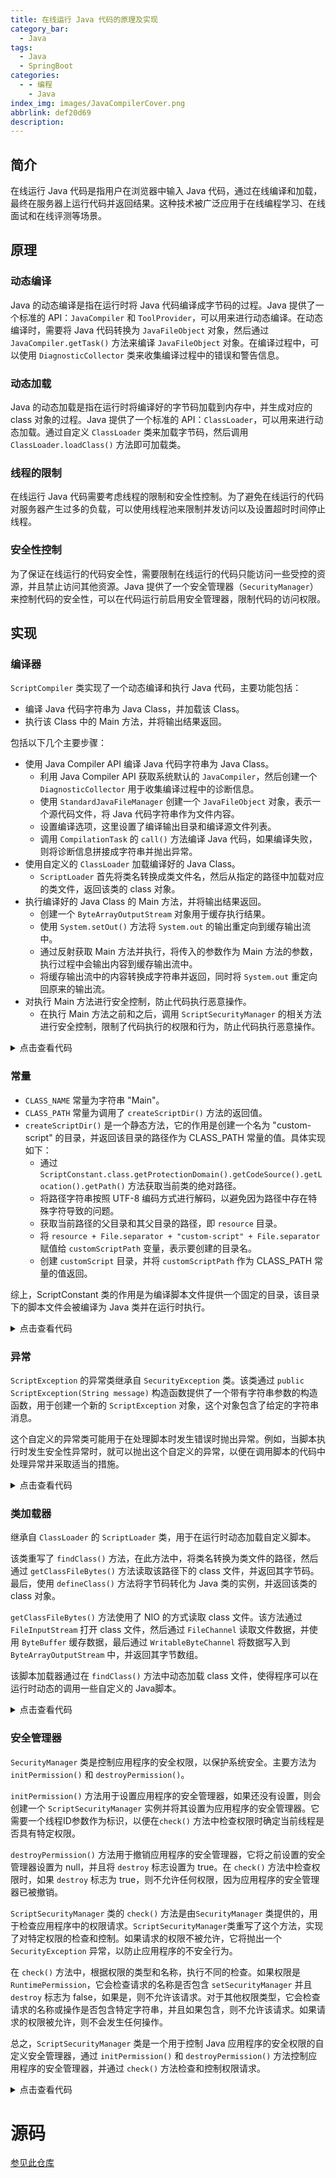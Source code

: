 ```yaml
---
title: 在线运行 Java 代码的原理及实现
category_bar:
  - Java
tags:
  - Java
  - SpringBoot
categories:
  - - 编程
    - Java
index_img: images/JavaCompilerCover.png
abbrlink: def20d69
description:
---
```

## 简介

在线运行 Java 代码是指用户在浏览器中输入 Java 代码，通过在线编译和加载，最终在服务器上运行代码并返回结果。这种技术被广泛应用于在线编程学习、在线面试和在线评测等场景。

##  原理

### 动态编译

Java 的动态编译是指在运行时将 Java 代码编译成字节码的过程。Java 提供了一个标准的 API：`JavaCompiler` 和 `ToolProvider`，可以用来进行动态编译。在动态编译时，需要将 Java 代码转换为 `JavaFileObject` 对象，然后通过 `JavaCompiler.getTask()` 方法来编译 `JavaFileObject` 对象。在编译过程中，可以使用 `DiagnosticCollector` 类来收集编译过程中的错误和警告信息。

### 动态加载

Java 的动态加载是指在运行时将编译好的字节码加载到内存中，并生成对应的 class 对象的过程。Java 提供了一个标准的 API：`ClassLoader`，可以用来进行动态加载。通过自定义 `ClassLoader` 类来加载字节码，然后调用 `ClassLoader.loadClass()` 方法即可加载类。

### 线程的限制

在线运行 Java 代码需要考虑线程的限制和安全性控制。为了避免在线运行的代码对服务器产生过多的负载，可以使用线程池来限制并发访问以及设置超时时间停止线程。

### 安全性控制

为了保证在线运行的代码安全性，需要限制在线运行的代码只能访问一些受控的资源，并且禁止访问其他资源。Java 提供了一个安全管理器（`SecurityManager`）来控制代码的安全性，可以在代码运行前启用安全管理器，限制代码的访问权限。

## 实现

### 编译器

`ScriptCompiler` 类实现了一个动态编译和执行 Java 代码，主要功能包括：

- 编译 Java 代码字符串为 Java Class，并加载该 Class。
- 执行该 Class 中的 Main 方法，并将输出结果返回。

包括以下几个主要步骤：

- 使用 Java Compiler API 编译 Java 代码字符串为 Java Class。
   - 利用 Java Compiler API 获取系统默认的 `JavaCompiler`，然后创建一个 `DiagnosticCollector` 用于收集编译过程中的诊断信息。
   - 使用 `StandardJavaFileManager` 创建一个 `JavaFileObject` 对象，表示一个源代码文件，将 Java 代码字符串作为文件内容。
   - 设置编译选项，这里设置了编译输出目录和编译源文件列表。
   - 调用 `CompilationTask` 的 `call()` 方法编译 Java 代码，如果编译失败，则将诊断信息拼接成字符串并抛出异常。
- 使用自定义的 `ClassLoader` 加载编译好的 Java Class。
   - `ScriptLoader` 首先将类名转换成类文件名，然后从指定的路径中加载对应的类文件，返回该类的 class 对象。
- 执行编译好的 Java Class 的 Main 方法，并将输出结果返回。
   - 创建一个 `ByteArrayOutputStream` 对象用于缓存执行结果。
   - 使用 `System.setOut()` 方法将 `System.out` 的输出重定向到缓存输出流中。
   - 通过反射获取 Main 方法并执行，将传入的参数作为 Main 方法的参数，执行过程中会输出内容到缓存输出流中。
   - 将缓存输出流中的内容转换成字符串并返回，同时将 `System.out` 重定向回原来的输出流。
- 对执行 Main 方法进行安全控制，防止代码执行恶意操作。
   - 在执行 Main 方法之前和之后，调用 `ScriptSecurityManager` 的相关方法进行安全控制，限制了代码执行的权限和行为，防止代码执行恶意操作。

<details>
  <summary>点击查看代码</summary>


```java
package script;

import javax.tools.*;
import java.io.ByteArrayOutputStream;
import java.io.PrintStream;
import java.lang.reflect.InvocationTargetException;
import java.lang.reflect.Method;
import java.net.URI;
import java.util.ArrayList;
import java.util.Arrays;
import java.util.Collections;
import java.util.List;
import java.util.concurrent.*;

/**
 * @author loquy
 */
public class ScriptCompiler {

    public Class<?> compile(String javaSource) throws Exception {
        JavaCompiler javaCompiler = ToolProvider.getSystemJavaCompiler();
        DiagnosticCollector<JavaFileObject> diagnosticsCollector = new DiagnosticCollector<>();
        StandardJavaFileManager standardFileManager = javaCompiler.getStandardFileManager(null, null, null);
        JavaFileObject file = new StringObject(ScriptConstant.CLASS_NAME, javaSource);
        Iterable<String> options = Arrays.asList("-d", ScriptConstant.CLASS_PATH);
        Iterable<? extends JavaFileObject> files = Collections.singletonList(file);

        JavaCompiler.CompilationTask task = javaCompiler.getTask(null, standardFileManager, diagnosticsCollector, options, null, files);
        Boolean result = task.call();
        if (!result) {
            StringBuilder diagnosticString = new StringBuilder();
            List<Diagnostic<? extends JavaFileObject>> diagnostics = diagnosticsCollector.getDiagnostics();
            for (Diagnostic<? extends JavaFileObject> diagnostic : diagnostics) {
                diagnosticString.append(diagnostic);
            }
            throw new Exception("编译失败，请检查语法是否正确，具体错误：" + diagnosticString);
        }
        return loadClass("Main");
    }

    /**
     * 加载CLASS
     *
     * @param className 类名
     * @return class文件
     */
    public Class<?> loadClass(String className) throws Exception {
        //用自定义classLoader加载这个class
        ScriptLoader scriptLoader = new ScriptLoader(getClass().getClassLoader());
        return scriptLoader.loadClass(className);
    }

    public String executeMainMethod(Class<?> clazz, Long timeLimit, String[] args) throws ScriptException {
        final ExecutorService executorService = Executors.newFixedThreadPool(10);
        List<FutureTask<String>> futureTaskList = new ArrayList<>();
        Callable<String> mainMethodExecuteCallable = () -> executeMainMethodWithClass(clazz, args);
        FutureTask<String> futureTask = new FutureTask<>(mainMethodExecuteCallable);
        futureTaskList.add(futureTask);
        executorService.submit(futureTask);
        String result = null;
        FutureTask<String> taskItem = futureTaskList.get(0);
        try {
            result = taskItem.get(timeLimit, TimeUnit.MILLISECONDS);
        } catch (TimeoutException e) {
            taskItem.cancel(true);
            e.printStackTrace();
            throw new ScriptException("运行超时了！限定时间为:" + timeLimit + "毫秒");
        } catch (SecurityException | ExecutionException | InterruptedException e) {
            e.printStackTrace();
            throw new ScriptException("执行失败，请检查代码是否含有危险操作，具体错误：" + e.getMessage());
        } catch (Exception e) {
            e.printStackTrace();
        }
        return result;
    }


    private String executeMainMethodWithClass(Class<?> clazz, String[] args) throws ScriptException {
        ByteArrayOutputStream baoStream = new ByteArrayOutputStream(1024);
        PrintStream cacheStream = new PrintStream(baoStream);
        PrintStream oldStream = System.out;
        System.setOut(cacheStream);
        //执行Main方法
        try {
            long threadId = Thread.currentThread().getId();
            ScriptSecurityManager.initPermission(threadId);
            Method method = clazz.getMethod("main", String[].class);
            method.invoke(null, (Object) args);
            ScriptSecurityManager.destroyPermission();
        } catch (InvocationTargetException e) {
            // 获取目标异常
            Throwable t = e.getTargetException();
            t.printStackTrace();
            throw new ScriptException(t.getMessage());
        } catch (IllegalAccessException | NoSuchMethodException e) {
            e.printStackTrace();
            throw new ScriptException(e.getMessage());
        } finally {
            ScriptSecurityManager.destroyPermission();
        }
        System.setOut(oldStream);
        return baoStream.toString();
    }

    private static class StringObject extends SimpleJavaFileObject {
        private final String contents;

        public StringObject(String className, String contents) {
            super(URI.create("String:///" + className + Kind.SOURCE.extension), Kind.SOURCE);
            this.contents = contents;
        }

        @Override
        public CharSequence getCharContent(boolean ignoreEncodingErrors) {
            return contents;
        }
    }

    public static void main(String[] args) {
        String code = "    import java.io.*;\n" +
                "    public class Main {\n" +
                "        public static void main(String[] args) throws InterruptedException{\n" +
                "            File file = new File(\"D:\\\\test\");\n" +
                "            System.out.println(args[0]);\n" +
//                "            boolean delete = file.delete();\n" +
//                " for (int i = 10; i>=0; i--) {\n" +
//                " Thread.sleep(1000);  \n" +
//                " }\n" +
//                "            System.out.println(delete);\n" +
//                "            System.exit(0);\n" +
                "        }\n" +
                "    }";
        System.out.println(code);
        ScriptCompiler scriptCompiler = new ScriptCompiler();
        try {
            Class<?> clazz = scriptCompiler.compile(code);
            String string = scriptCompiler.executeMainMethod(clazz, 1000L, new String[]{"123"});
            System.out.println("--------->" + string);
        } catch (Exception e) {
            e.printStackTrace();
            System.out.println(e.getMessage());
        }
    }
}
```

</details>

### 常量

- `CLASS_NAME` 常量为字符串 "Main"。
- `CLASS_PATH` 常量为调用了 `createScriptDir()` 方法的返回值。
- `createScriptDir()` 是一个静态方法，它的作用是创建一个名为 "custom-script" 的目录，并返回该目录的路径作为 CLASS_PATH 常量的值。具体实现如下：
   - 通过 `ScriptConstant.class.getProtectionDomain().getCodeSource().getLocation().getPath()` 方法获取当前类的绝对路径。
   - 将路径字符串按照 UTF-8 编码方式进行解码，以避免因为路径中存在特殊字符导致的问题。
   - 获取当前路径的父目录和其父目录的路径，即 `resource` 目录。
   - 将 `resource + File.separator + "custom-script" + File.separator` 赋值给 `customScriptPath` 变量，表示要创建的目录名。
   - 创建 `customScript` 目录，并将 `customScriptPath` 作为 CLASS_PATH 常量的值返回。


综上，ScriptConstant 类的作用是为编译脚本文件提供一个固定的目录，该目录下的脚本文件会被编译为 Java 类并在运行时执行。

<details>
  <summary>点击查看代码</summary>




```java
package script;

import java.io.File;
import java.io.UnsupportedEncodingException;

/**
 * @author loquy
 */
public class ScriptConstant {

    public static final String CLASS_NAME = "Main";
    public static final String CLASS_PATH = createScriptDir();

    public static String createScriptDir() {
        String path = ScriptConstant.class.getProtectionDomain().getCodeSource().getLocation().getPath();
        try {
            path = java.net.URLDecoder.decode(path, "UTF-8");
        } catch (UnsupportedEncodingException e) {
            e.printStackTrace();
        }
        File file = new File(path);
        File parent = new File(file.getParent());
        File resource = new File(parent.getParent());
        String customScriptPath = resource + File.separator + "custom-script" + File.separator;
        File customScript = new File(customScriptPath);
        if (!customScript.exists()) {
            customScript.mkdirs();
        }
        return customScriptPath;
    }
}
```

</details>

### 异常

`ScriptException` 的异常类继承自 `SecurityException` 类。该类通过 `public ScriptException(String message)` 构造函数提供了一个带有字符串参数的构造函数，用于创建一个新的 `ScriptException` 对象，这个对象包含了给定的字符串消息。

这个自定义的异常类可能用于在处理脚本时发生错误时抛出异常。例如，当脚本执行时发生安全性异常时，就可以抛出这个自定义的异常，以便在调用脚本的代码中处理异常并采取适当的措施。

<details>
  <summary>点击查看代码</summary>


```java
package script;

/**
 * @author loquy
 */
public class ScriptException extends SecurityException {
    public ScriptException(String message) {
        super(message);
    }
}
```

</details>

### 类加载器

继承自 `ClassLoader` 的 `ScriptLoader` 类，用于在运行时动态加载自定义脚本。

该类重写了 `findClass()` 方法，在此方法中，将类名转换为类文件的路径，然后通过 `getClassFileBytes()` 方法读取该路径下的 class 文件，并返回其字节码。最后，使用 `defineClass()` 方法将字节码转化为 Java 类的实例，并返回该类的 class 对象。

`getClassFileBytes()` 方法使用了 NIO 的方式读取 class 文件。该方法通过 `FileInputStream` 打开 class 文件，然后通过 `FileChannel` 读取文件数据，并使用 `ByteBuffer` 缓存数据，最后通过 `WritableByteChannel` 将数据写入到 `ByteArrayOutputStream` 中，并返回其字节数组。

该脚本加载器通过在 `findClass()` 方法中动态加载 class 文件，使得程序可以在运行时动态的调用一些自定义的 Java脚本。

<details>
  <summary>点击查看代码</summary>


```java
package script;

import java.io.ByteArrayOutputStream;
import java.io.FileInputStream;
import java.nio.ByteBuffer;
import java.nio.channels.Channels;
import java.nio.channels.FileChannel;
import java.nio.channels.WritableByteChannel;

/**
 * @author loquy
 */
public class ScriptLoader extends ClassLoader {

    public ScriptLoader(ClassLoader parent) {
        super(parent);
    }

    @Override
    protected Class<?> findClass(String name) {
        //将包转为目录
        String classPath = name.replace(".", "\\") + ".class";
        String classFile = ScriptConstant.CLASS_PATH + classPath;
        Class<?> clazz = null;
        try {
            byte[] data = getClassFileBytes(classFile);
            clazz = defineClass(name, data, 0, data.length);
            if (null == clazz) {
                throw new Exception("类加载器里不能找到这个类");
            }

        } catch (Exception e) {
            e.printStackTrace();
        }
        return clazz;

    }

    private byte[] getClassFileBytes(String classFile) throws Exception {
        //采用NIO读取
        FileInputStream fis = new FileInputStream(classFile);
        FileChannel fileC = fis.getChannel();
        ByteArrayOutputStream baos = new ByteArrayOutputStream();
        WritableByteChannel outC = Channels.newChannel(baos);
        ByteBuffer buffer = ByteBuffer.allocateDirect(1024);
        while (true) {
            int i = fileC.read(buffer);
            if (i == 0 || i == -1) {
                break;
            }
            buffer.flip();
            outC.write(buffer);
            buffer.clear();
        }
        fis.close();
        return baos.toByteArray();
    }
}
```

</details>

### 安全管理器

`SecurityManager` 类是控制应用程序的安全权限，以保护系统安全。主要方法为 `initPermission()` 和 `destroyPermission()`。

`initPermission()` 方法用于设置应用程序的安全管理器，如果还没有设置，则会创建一个 `ScriptSecurityManager` 实例并将其设置为应用程序的安全管理器。它需要一个线程ID参数作为标识，以便在`check()` 方法中检查权限时确定当前线程是否具有特定权限。

`destroyPermission()` 方法用于撤销应用程序的安全管理器，它将之前设置的安全管理器设置为 null，并且将 `destroy` 标志设置为 true。在 `check()` 方法中检查权限时，如果 `destroy` 标志为 true，则不允许任何权限，因为应用程序的安全管理器已被撤销。

`ScriptSecurityManager` 类的 `check()` 方法是由`SecurityManager` 类提供的，用于检查应用程序中的权限请求。`ScriptSecurityManager`类重写了这个方法，实现了对特定权限的检查和控制。如果请求的权限不被允许，它将抛出一个 `SecurityException` 异常，以防止应用程序的不安全行为。

在 `check()` 方法中，根据权限的类型和名称，执行不同的检查。如果权限是 `RuntimePermission`，它会检查请求的名称是否包含 `setSecurityManager` 并且`destroy` 标志为 false，如果是，则不允许该请求。对于其他权限类型，它会检查请求的名称或操作是否包含特定字符串，并且如果包含，则不允许该请求。如果请求的权限被允许，则不会发生任何操作。

总之，`ScriptSecurityManager` 类是一个用于控制 Java 应用程序的安全权限的自定义安全管理器，通过 `initPermission()` 和 `destroyPermission()` 方法控制应用程序的安全管理器，并通过 `check()` 方法检查和控制权限请求。

<details>
  <summary>点击查看代码</summary>


```java
package script;

import java.security.Permission;

/**
 * @author loquy
 */
public class ScriptSecurityManager extends SecurityManager {

    private static boolean destroy = false;
    private static long threadId;

    public static void initPermission(long threadId) {
        SecurityManager originalSecurityManager = System.getSecurityManager();
        if (originalSecurityManager == null) {
            SecurityManager sm = new ScriptSecurityManager();
            System.setSecurityManager(sm);
        }
        ScriptSecurityManager.threadId = threadId;
    }

    public static void destroyPermission() {
        ScriptSecurityManager.destroy = true;
        System.setSecurityManager(null);
    }

    private void check(Permission perm) throws ScriptException {
        long threadId = Thread.currentThread().getId();
        if (threadId == ScriptSecurityManager.threadId) {
            String name = perm.getName();
            String actions = perm.getActions();
            if (perm instanceof RuntimePermission) {
                String setSecurityManager = "setSecurityManager";
                if (name.contains(setSecurityManager) && !destroy) {
                    throw new SecurityException("不允许设置安全管理器！");
                }
                checkPerm(name, "exitVM", "不允许调用exit方法！");
                checkPerm(name, "loadLibrary", "不允许链接库！");
                checkPerm(name, "createClassLoader", "不允许创建类加载器！");
                checkPerm(name, "getClassLoader", "不允许获取类加载器！");
                checkPerm(name, "writeFileDescriptor", "不允许写入文件描述符！");
                checkPerm(name, "queuePrintJob", "不允许调用线程发起打印作业请求！");
                checkPerm(name, "setContextClassLoader", "不允许线程使用的上下文类装入器的设置！");
                checkPerm(name, "enableContextClassLoaderOverride", "不允许线程上下文类装入器方法的子类实现！");
                checkPerm(name, "closeClassLoader", "不允许关闭类加载器！");
                checkPerm(name, "createSecurityManager", "不允许创建一个新的安全管理器！");
                checkPerm(name, "shutdownHooks", "不允许注册和取消虚拟机关机钩子！");
                checkPerm(name, "setFactory", "不允许设置ServerSocket或socket使用的套接字工厂，或URL使用的流处理程序工厂！");
                checkPerm(name, "setIO", "不允许System.out、 System.in 和 System.err 的设置！");
                checkPerm(name, "modifyThread", "不允许线程的修改！");
                checkPerm(name, "defineClassInPackage", "不允许在参数指定的包中定义类！");
                checkPerm(name, "modifyThread", "不允许线程的修改！");
                checkPerm(name, "stopThread", "不允许通过调用Thread stop方法停止线程！");
                checkPerm(name, "modifyThreadGroup", "不允许修改线程组！");
                checkPerm(name, "getProtectionDomain", "不允许获取特定代码源的策略信息！");
                checkPerm(name, "getFileSystemAttributes", "不允许文件系统属性的检索！");
                checkPerm(name, "loadLibrary", "不允许指定库的动态链接！");
                checkPerm(name, "accessClassInPackage", "不允许通过类装入器的loadClass方法访问指定的包！");
                checkPerm(name, "defineClassInPackage", "不允许通过类装入器的defineClass方法定义指定包中的类！");
                checkPerm(name, "accessDeclaredMembers", "不允许对类的已声明成员的访问！");
                checkPerm(name, "queuePrintJob", "不允许打印作业请求的启动！");
                checkPerm(name, "getStackTrace", "不允许获取另一个线程的堆栈跟踪信息！");
                checkPerm(name, "setDefaultUncaughtExceptionHandler", "不允许设置当线程因未捕获异常而突然终止时使用的默认处理程序！");
                checkPerm(name, "preferences", "不允许允许在Preferences持久备份存储中检索或更新操作！");
                checkPerm(name, "usePolicy", "不允许授予禁用Java插件的默认安全提示行为！");
            }
            if (perm instanceof java.io.FilePermission) {
                checkPerm(actions, "execute", "不允许调用exec方法！");
                checkPerm(actions, "write", "不允许写入文件！");
                checkPerm(actions, "delete", "不允许删除文件！");
            }
            if (perm instanceof java.net.SocketPermission) {
                checkPerm(name, "resolve,connect", "不允许打开到指定主机和端口号的套接字连接！");
                checkPerm(name, "listen", "不允许在指定的本地端口号上等待连接请求！");
                checkPerm(name, "connect,accept", "不允许接受来自指定主机和端口号的套接字连接！");
            }
            if (perm instanceof java.util.PropertyPermission) {
                checkPerm(name, "read,write", "不允许访问或修改系统属性！");
            }
            if (perm instanceof java.security.SecurityPermission) {
                checkPerm(name,"createAccessControlContext,getDomainCombiner,getPolicy,setPolicy,createPolicy,getProperty," +
                                "setProperty,insertProvider,removeProvider,clearProviderProperties,putProviderProperty,removeProviderProperty",
                        "不允许具有指定权限目标名称的权限！");
            }
        }
    }

    @Override
    public void checkPermission(Permission perm) throws ScriptException {
        check(perm);

    }

    @Override
    public void checkPermission(Permission perm, Object context) throws ScriptException {
        check(perm);
    }

    private void checkPerm(String perm, String checks, String msg) throws ScriptException {
        String[] check = checks.split(",");
        for (String checkPerm : check) {
            if (perm.contains(checkPerm)) {
                throw new ScriptException(msg);
            }
        }
    }
}
```

</details>

# 源码

[参见此仓库](https://github.com/loquy/spring-boot-demo)
